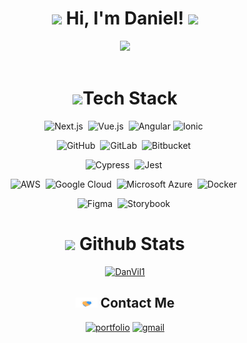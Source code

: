 <h1 align="center">
  <img src="https://media2.giphy.com/media/QssGEmpkyEOhBCb7e1/giphy.gif?cid=ecf05e47a0n3gi1bfqntqmob8g9aid1oyj2wr3ds3mg700bl&rid=giphy.gif" width ="25"> Hi, I'm Daniel! <img src="https://media2.giphy.com/media/QssGEmpkyEOhBCb7e1/giphy.gif?cid=ecf05e47a0n3gi1bfqntqmob8g9aid1oyj2wr3ds3mg700bl&rid=giphy.gif" width ="25">
</h1>

<div align="center">
 <img src="https://readme-typing-svg.herokuapp.com?font=Time+New+Roman&color=F55442&size=25&center=true&vCenter=true&width=600&height=100&lines=Front-End+Developer,;DevOps+Specialist,;UX/UI+Designer">
</div>

<div align="center">
  <h1><img src="https://media0.giphy.com/media/v1.Y2lkPTc5MGI3NjExa2tqZm9zN3V5ajN4M3Q3cGx3djY5amM5bHFpOXVnMmptNjNhbndlZSZlcD12MV9pbnRlcm5hbF9naWZfYnlfaWQmY3Q9Zw/6UL3rqweR5Y2Jcrnqb/giphy.gif" width="35"><b>Tech Stack</b></h1>

  ![Next.js](https://img.shields.io/badge/Next.js-black?logo=next.js&logoColor=white)&nbsp;
  ![Vue.js](https://img.shields.io/badge/Vue.js-4FC08D?logo=vuedotjs&logoColor=fff)&nbsp;
  ![Angular](https://img.shields.io/badge/Angular-%23DD0031.svg?logo=angular&logoColor=white)
  ![Ionic](https://img.shields.io/badge/-Ionic-05122A?style=flat&logo=ionic)&nbsp;

  ![GitHub](https://img.shields.io/badge/GitHub-%23121011.svg?logo=github&logoColor=white)&nbsp;
  ![GitLab](https://img.shields.io/badge/GitLab-FC6D26?logo=gitlab&logoColor=fff)&nbsp;
  ![Bitbucket](https://img.shields.io/badge/Bitbucket-0052CC?logo=bitbucket&logoColor=fff)&nbsp;

  ![Cypress](https://img.shields.io/badge/Cypress-69D3A7?logo=cypress&logoColor=fff)&nbsp;
  ![Jest](https://img.shields.io/badge/Jest-C21325?logo=jest&logoColor=fff)&nbsp;
  
  ![AWS](https://img.shields.io/badge/AWS-%23FF9900.svg?logo=amazon-web-services&logoColor=white)&nbsp;
  ![Google Cloud](https://img.shields.io/badge/Google%20Cloud-%234285F4.svg?logo=google-cloud&logoColor=white)&nbsp;
  ![Microsoft Azure](https://custom-icon-badges.demolab.com/badge/Microsoft%20Azure-0089D6?logo=msazure&logoColor=white)&nbsp;
  ![Docker](https://img.shields.io/badge/Docker-2496ED?logo=docker&logoColor=fff)&nbsp;

  ![Figma](https://img.shields.io/badge/-Figma-05122A?style=flat&logo=figma)&nbsp;
  ![Storybook](https://img.shields.io/badge/Storybook-FF4785?logo=storybook&logoColor=fff)&nbsp;
</div>

<div align="center">
  <h1>
    <img src="https://media.giphy.com/media/iY8CRBdQXODJSCERIr/giphy.gif" width="35">
    <b>Github Stats</b>
  </h1>
</div>
<div align="center">
  <a href="https://github.com/DanVil1/">
    <img src="https://github-readme-stats.vercel.app/api/top-langs?username=DanVil1&show_icons=true&locale=en&layout=compact&line_height=20&title_color=ffffff&icon_color=F55442&text_color=ffffff&bg_color=161b22f2&hide=python" width="375" alt="DanVil1"/>
  </a>
</div>

<div align="center">
  
## <img src="https://github.com/0xAbdulKhalid/0xAbdulKhalid/raw/main/assets/mdImages/handshake.gif" width="35"> Contact Me 
[![portfolio](https://img.shields.io/badge/Portfolio-05122A?style=for-the-badge&logo=Google-chrome&logoColor=white)](https://daniel-villalobos.netlify.app/)
[![gmail](https://img.shields.io/badge/Gmail-D14836?style=for-the-badge&logo=Gmail&logoColor=white)](mailto:daniel.e.villalobos.f@gmail.com)

</div>

